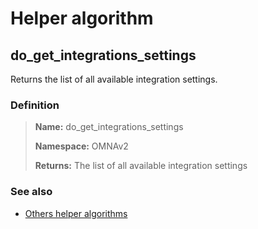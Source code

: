 # Helper algorithm

## do_get_integrations_settings

Returns the list of all available integration settings.
    
### Definition

> **Name:** do_get_integrations_settings
> 
> **Namespace:** OMNAv2
>
> **Returns:** The list of all available integration settings

### See also
* [Others helper algorithms](overview?id=do_get_integrations_settings)